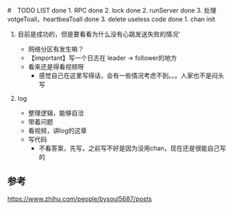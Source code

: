 #　TODO LIST
done 1. RPC 
done 2. lock
done 2. runServer
done 3. 处理votgeToall，heartbeaToall
done 3. delete useless code 
done 1. chan init

1. 目前是成功的，但是要看看为什么没有心跳发送失败的情况‘
    - 网络分区有发生嘛？
    - 【important】写一个日志在 leader -> follower的地方
    - 看来还是得看视频呀
        - 感觉自己在这里写得话，会有一些情况考虑不到。。。人家也不是闷头写

2. log
    - 整理逻辑，能够自洽
    - 带着问题
    - 看视频，讲log的这章
    - 写代码
        - 不看答案，先写，之前写不好是因为没用chan，现在还是很能自己写的


## 参考

https://www.zhihu.com/people/bysoul5687/posts

